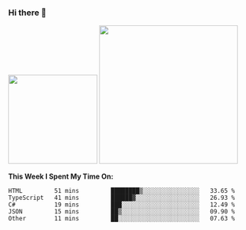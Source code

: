 ### Hi there 👋

<!--
**nestor22/nestor22** is a ✨ _special_ ✨ repository because its `README.md` (this file) appears on your GitHub profile.

Here are some ideas to get you started:

- 🔭 I’m currently working on ...
- 🌱 I’m currently learning ...
- 👯 I’m looking to collaborate on ...
- 🤔 I’m looking for help with ...
- 💬 Ask me about ...
- 📫 How to reach me: ...
- 😄 Pronouns: ...
- ⚡ Fun fact: ...
-->


<img height="180em" src="https://github-readme-stats.vercel.app/api?username=nestor22&show_icons=true&hide_border=true&&count_private=true&include_all_commits=true&theme=radical" />
<img height="280em" src="https://github-readme-stats.vercel.app/api/top-langs/?username=nestor22&layout=compact)](https://github.com/nestor22/github-readme-stats&theme=radical"  />



**This Week I Spent My Time On:**
<!--START_SECTION:waka-->
```text
HTML         51 mins         ████████▒░░░░░░░░░░░░░░░░   33.65 % 
TypeScript   41 mins         ██████▓░░░░░░░░░░░░░░░░░░   26.93 % 
C#           19 mins         ███░░░░░░░░░░░░░░░░░░░░░░   12.49 % 
JSON         15 mins         ██▒░░░░░░░░░░░░░░░░░░░░░░   09.90 % 
Other        11 mins         ██░░░░░░░░░░░░░░░░░░░░░░░   07.63 % 
```
<!--END_SECTION:waka-->


